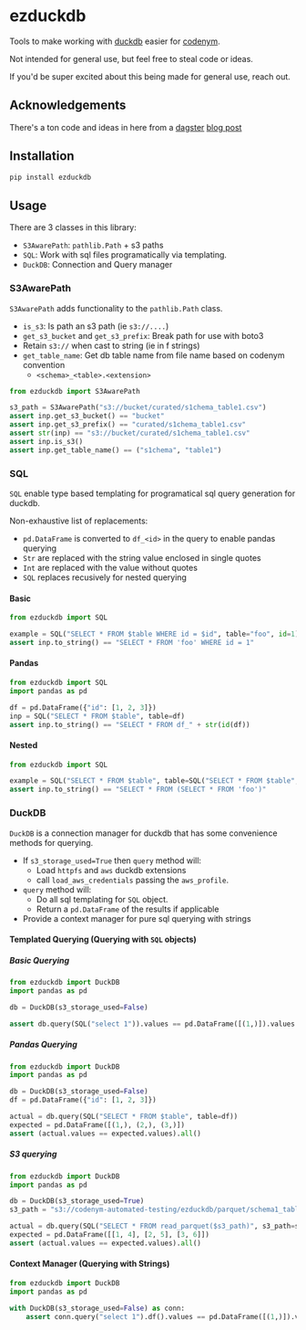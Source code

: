 # ezduckdb

Tools to make working with [duckdb](https://duckdb.org) easier for [codenym](https://codnym.github.io/website).

Not intended for general use, but feel free to steal code or ideas.

If you'd be super excited about this being made for general use, reach out.

## Acknowledgements

There's a ton code and ideas in here from a [dagster](https://dagster.io) [blog post](https://dagster.io/blog/duckdb-data-lake)

## Installation

```bash
pip install ezduckdb
```

## Usage

There are 3 classes in this library:

- `S3AwarePath`: `pathlib.Path` + s3 paths
- `SQL`: Work with sql files programatically via templating.
- `DuckDB`: Connection and Query manager

### S3AwarePath

`S3AwarePath` adds functionality to the `pathlib.Path` class.

- `is_s3`: Is path an s3 path (ie `s3://....`)
- `get_s3_bucket` and `get_s3_prefix`: Break path for use with boto3
- Retain `s3://` when cast to string (ie in f strings)
- `get_table_name`: Get db table name from file name based on codenym convention
  - `<schema>_<table>.<extension>`

```python
from ezduckdb import S3AwarePath

s3_path = S3AwarePath("s3://bucket/curated/s1chema_table1.csv")
assert inp.get_s3_bucket() == "bucket"
assert inp.get_s3_prefix() == "curated/s1chema_table1.csv"
assert str(inp) == "s3://bucket/curated/s1chema_table1.csv"
assert inp.is_s3()
assert inp.get_table_name() == ("s1chema", "table1")
```

### SQL

`SQL` enable type based templating for programatical sql query generation for duckdb.

Non-exhaustive list of replacements:

- `pd.DataFrame` is converted to `df_<id>` in the query to enable pandas querying
- `Str` are replaced with the string value enclosed in single quotes
- `Int` are replaced with the value without quotes
- `SQL` replaces recusively for nested querying

#### Basic

```python
from ezduckdb import SQL

example = SQL("SELECT * FROM $table WHERE id = $id", table="foo", id=1)
assert inp.to_string() == "SELECT * FROM 'foo' WHERE id = 1"
```

#### Pandas

```python
from ezduckdb import SQL
import pandas as pd

df = pd.DataFrame({"id": [1, 2, 3]})
inp = SQL("SELECT * FROM $table", table=df)
assert inp.to_string() == "SELECT * FROM df_" + str(id(df))
```

#### Nested

```python
from ezduckdb import SQL

example = SQL("SELECT * FROM $table", table=SQL("SELECT * FROM $table", table="foo"))
assert inp.to_string() == "SELECT * FROM (SELECT * FROM 'foo')"
```

### DuckDB

`DuckDB` is a connection manager for duckdb that has some convenience methods for querying.

- If `s3_storage_used=True` then `query` method will:
  - Load `httpfs` and `aws` duckdb extensions
  - call `load_aws_credentials` passing the `aws_profile`.
- `query` method will:
  - Do all sql templating for `SQL` object.
  - Return a `pd.DataFrame` of the results if applicable
- Provide a context manager for pure sql querying with strings

#### Templated Querying (Querying with `SQL` objects)

##### Basic Querying

```python
from ezduckdb import DuckDB
import pandas as pd

db = DuckDB(s3_storage_used=False)

assert db.query(SQL("select 1")).values == pd.DataFrame([(1,)]).values
```

##### Pandas Querying

```python
from ezduckdb import DuckDB
import pandas as pd

db = DuckDB(s3_storage_used=False)
df = pd.DataFrame({"id": [1, 2, 3]})

actual = db.query(SQL("SELECT * FROM $table", table=df))
expected = pd.DataFrame([(1,), (2,), (3,)])
assert (actual.values == expected.values).all()
```

##### S3 querying

```python
from ezduckdb import DuckDB
import pandas as pd

db = DuckDB(s3_storage_used=True)
s3_path = "s3://codenym-automated-testing/ezduckdb/parquet/schema1_table1.parquet"

actual = db.query(SQL("SELECT * FROM read_parquet($s3_path)", s3_path=s3_path))
expected = pd.DataFrame([[1, 4], [2, 5], [3, 6]])
assert (actual.values == expected.values).all()
```

#### Context Manager (Querying with Strings)

```python
from ezduckdb import DuckDB
import pandas as pd

with DuckDB(s3_storage_used=False) as conn:
    assert conn.query("select 1").df().values == pd.DataFrame([(1,)]).values
```
